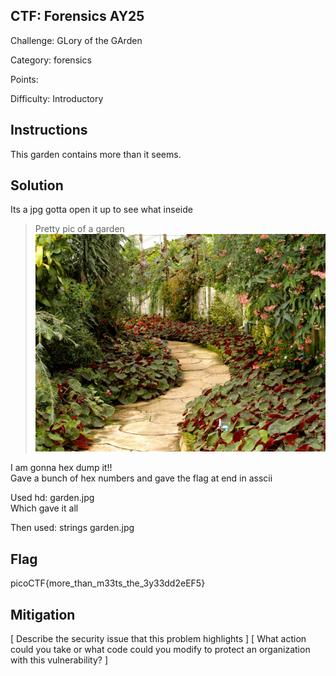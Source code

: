 ## CTF: Forensics AY25
Challenge: GLory of the GArden

Category:  forensics

Points:

Difficulty:   Introductory

## Instructions
This garden contains more than it seems.

## Solution
Its a jpg gotta open it up to see what inseide  
> Pretty pic of a garden  
![garded](garden.jpg)

I am gonna hex dump it!!  
Gave a bunch of hex numbers and gave the flag at end in asscii 

Used hd: garden.jpg  
Which gave it all 

Then used: strings garden.jpg



## Flag

picoCTF{more_than_m33ts_the_3y33dd2eEF5}

## Mitigation

[ Describe the security issue that this problem highlights ]
[ What action could you take or what code could you modify to protect an organization with this vulnerability? ]
